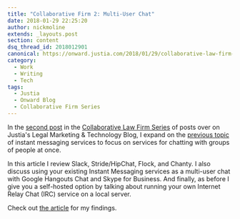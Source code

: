 ```yaml
---
title: "Collaborative Firm 2: Multi-User Chat"
date: 2018-01-29 22:25:20
author: nickmoline
extends: _layouts.post
section: content
dsq_thread_id: 2018012901
canonical: https://onward.justia.com/2018/01/29/collaborative-law-firm-part-ii-multi-user-chat/
category:
  - Work
  - Writing
  - Tech
tags:
  - Justia
  - Onward Blog
  - Collaborative Firm Series
---
```

In the [second post](https://onward.justia.com/2018/01/29/collaborative-law-firm-part-ii-multi-user-chat/) in the [Collaborative Law Firm Series](https://onward.justia.com/tag/the-collaborative-law-firm/) of posts over on Justia's Legal Marketing & Technology Blog, I expand on the [previous topic](https://onward.justia.com/2017/07/28/collaborative-law-firm-instant-messaging/) of instant messaging services to focus on services for chatting with groups of people at once.

In this article I review Slack, Stride/HipChat, Flock, and Chanty.  I also discuss using your existing Instant Messaging services as a multi-user chat with Google Hangouts Chat and Skype for Business.  And finally, as before I give you a self-hosted option by talking about running your own Internet Relay Chat (IRC) service on a local server.

Check out [the article](https://onward.justia.com/2018/01/29/collaborative-law-firm-part-ii-multi-user-chat/) for my findings.
